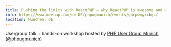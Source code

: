 ```yaml
---
title: Pushing the limits with ReactPHP – why ReactPHP is awesome and why you should care + getting started with ReactPHP
info: https://www.meetup.com/de-DE/phpugmunich/events/gprpwmyxcbgc/
location: München, DE
---
```

Usergroup talk + hands-on workshop hosted by <a href="https://www.meetup.com/de-DE/phpugmunich/">PHP User Group Munich (@phpugmunich)</a>
